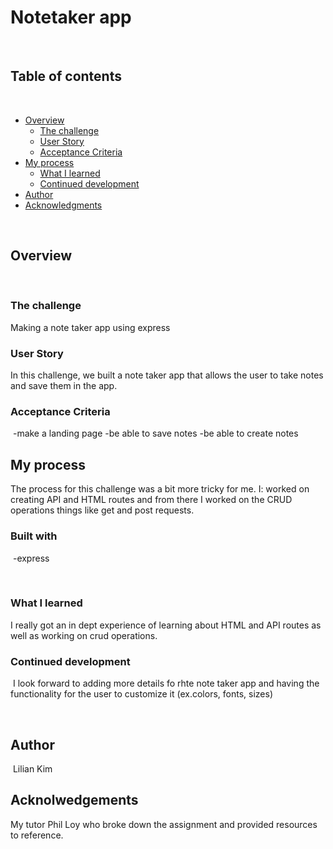 

# Notetaker app
​
## Table of contents
​
- [Overview](#overview)
  - [The challenge](#the-challenge)
  - [User Story](#user-story)
  - [Acceptance Criteria](#acceptance-criteria)
- [My process](#my-process)
  - [What I learned](#what-i-learned)
  - [Continued development](#continued-development)
- [Author](#author)
- [Acknowledgments](#acknowledgments)
​

​
## Overview
​
### The challenge

Making a note taker app using express
​
### User Story

In this challenge, we built a note taker app that allows the user to take notes and save them in the app.
​
### Acceptance Criteria
​
-make a landing page
-be able to save notes
-be able to create notes
​

## My process
The process for this challenge was a bit more tricky for me.
I: worked on creating API and HTML routes and from there I worked on the CRUD operations things like get and post requests.
​
### Built with
​
-express

​
### What I learned
​I really got an in dept experience of learning about HTML and API routes as well as working on crud operations.
​
### Continued development
​
I look forward to adding more details fo rhte note taker app and having the functionality for the user to customize it (ex.colors, fonts, sizes)

​

## Author
​
Lilian Kim

## Acknolwedgements

My tutor Phil Loy who broke down the assignment and provided resources to reference.
